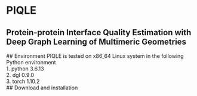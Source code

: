 # PIQLE
<h2>Protein-protein Interface Quality Estimation with Deep Graph Learning of Multimeric Geometries</h2>
## Environment
PIQLE is tested on x86_64 Linux system in the following Python environment<br/>
1. python 3.6.13 <br/>
2. dgl 0.9.0 <br/>
3. torch 1.10.2 <br/>
## Download and installation
